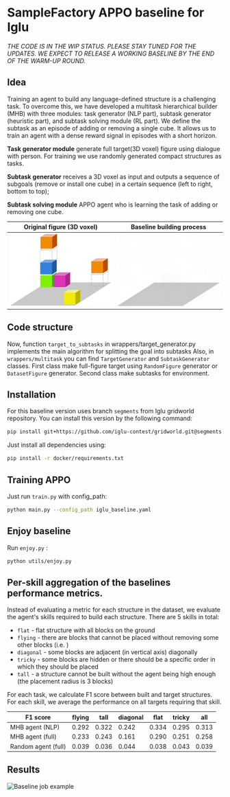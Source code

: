 # SampleFactory APPO baseline for Iglu

*THE CODE IS IN THE WIP STATUS. PLEASE STAY TUNED FOR THE UPDATES. WE EXPECT TO RELEASE A WORKING BASELINE BY THE END OF THE WARM-UP ROUND.*

## Idea
Training an agent to build any language-defined structure is a challenging task. To overcome this, we have developed
a multitask hierarchical builder (MHB) with three modules: task generator (NLP part), subtask generator (heuristic
part), and subtask solving module (RL part). We define the subtask as an episode of adding or removing a single cube. It allows us to train an agent with a dense reward signal in episodes with a short horizon.

**Task generator module** generate full target(3D voxel) figure using dialogue with person. For training we use randomly generated compact structures as tasks.

**Subtask generator** receives a 3D voxel as input and outputs a sequence of subgoals (remove or install one cube) in a certain sequence (left to right, bottom to top);

**Subtask solving module** APPO agent who is learning the task of adding or removing one cube.

Original figure (3D voxel)             |  Baseline building process
:-------------------------:|:-------------------------:
![Baseline job example](https://github.com/ZoyaV/multitask_baseline/raw/master/original.jpg) |  ![Baseline job example](https://github.com/ZoyaV/multitask_baseline/raw/master/example.gif)

## Code structure

Now, function `target_to_subtasks` in wrappers/target_generator.py implements the main algorithm for splitting the goal into subtasks
Also, in  `wrappers/multitask` you can find `TargetGenerator` and `SubtaskGenerator` classes.
First class make full-figure target using `RandomFigure` generator or `DatasetFigure` generator.
Second class make subtasks for environment.

## Installation
For this baseline version uses branch ```segments``` from Iglu gridworld repository. You can install this version by the following command:

```bash
pip install git+https://github.com/iglu-contest/gridworld.git@segments
```

Just install all dependencies using:
```bash
pip install -r docker/requirements.txt
```

## Training APPO
Just run ```train.py``` with config_path:
```bash
python main.py --config_path iglu_baseline.yaml
```
## Enjoy baseline
Run ```enjoy.py``` :
```bash
python utils/enjoy.py
```


## Per-skill aggregation of the baselines performance metrics. 
Instead of evaluating a metric for each structure in the dataset, we evaluate the agent's skills required to build each structure.
There are 5 skills in total:
  * `flat` - flat structure with all blocks on the ground
  * `flying` - there are blocks that cannot be placed without removing some other blocks (i.e. )
  * `diagonal` - some blocks are adjacent (in vertical axis) diagonally
  * `tricky` - some blocks are hidden or there should be a specific order in which they should be placed
  * `tall` - a structure cannot be built without the agent being high enough (the placement radius is 3 blocks)
  
For each task, we calculate F1 score between built and target structures. 
For each skill, we average the performance on all targets requiring that skill.

| F1 score        | flying |tall |diagonal | flat   | tricky | all  |
|-----------------| ----- | -----| -------|--------|-------|------|
| MHB agent (NLP) | 0.292 | 0.322 | 0.242  |  0.334 | 0.295 | 0.313 |
| MHB agent (full)| 0.233 |0.243  | 0.161  |0.290   |  0.251|  0.258|
| Random agent (full)| 0.039|0.036  | 0.044  |0.038   |  0.043|  0.039|

## Results
![Baseline job example](https://github.com/ZoyaV/multitask_baseline/raw/master/bexampl.gif)
